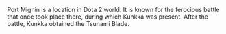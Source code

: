 Port Mignin is a location in Dota 2 world. It is known for the ferocious battle that once took place there, during which  Kunkka was present. After the battle, Kunkka obtained the Tsunami Blade.